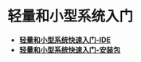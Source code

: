 # 轻量和小型系统入门



- **[轻量和小型系统快速入门-IDE](quickstart-lite-ide-directory.md)**
- **[轻量和小型系统快速入门-安装包](quickstart-lite-package-directory.md)**

